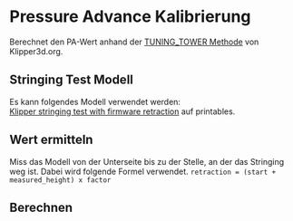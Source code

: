<script setup>
import FWRetractCalibrationCalculator from '../../components/FWRetractCalibrationCalculator.vue'
</script>

# Pressure Advance Kalibrierung
Berechnet den PA-Wert anhand der [TUNING_TOWER Methode](https://www.klipper3d.org/Pressure_Advance.html) von Klipper3d.org.

## Stringing Test Modell
Es kann folgendes Modell verwendet werden:  
[Klipper stringing test with firmware retraction](https://www.printables.com/model/236366-klipper-stringing-test-with-firmware-retraction) auf printables.  

## Wert ermitteln
Miss das Modell von der Unterseite bis zu der Stelle, an der das Stringing weg ist.
Dabei wird folgende Formel verwendet. `retraction = (start + measured_height) x factor`  

## Berechnen
<FWRetractCalibrationCalculator />

